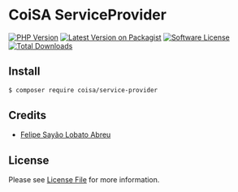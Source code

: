 # CoiSA ServiceProvider

[![PHP Version][ico-php]][link-packagist]
[![Latest Version on Packagist][ico-version]][link-packagist]
[![Software License][ico-license]](LICENSE)
[![Total Downloads][ico-downloads]][link-downloads]

## Install

```sh
$ composer require coisa/service-provider
```

## Credits

- [Felipe Sayão Lobato Abreu][link-author]

## License

Please see [License File](LICENSE.md) for more information.

[ico-version]: https://img.shields.io/packagist/v/coisa/service-provider.svg?style=flat-square
[ico-php]: https://img.shields.io/packagist/php-v/coisa/service-provider.svg?style=flat-square
[ico-license]: https://img.shields.io/github/license/coisa/service-provider.svg?style=flat-square
[ico-downloads]: https://img.shields.io/packagist/dt/coisa/service-provider.svg?style=flat-square

[link-packagist]: https://packagist.org/packages/coisa/service-provider
[link-downloads]: https://packagist.org/packages/coisa/service-provider
[link-author]: https://github.com/coisa

